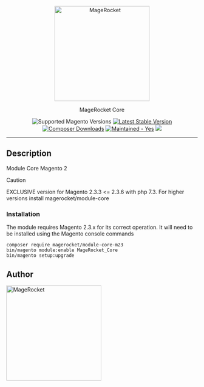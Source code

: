 <div align="center">
    <br>
    <a href="https://magerocket.com">
<img alt="MageRocket" src="https://magerocket.com/assets/logo.png" width="250"/>    </a>
    <p align="center">MageRocket Core</p>
    <img src="https://img.shields.io/badge/magento-2.3-brightgreen.svg?logo=magento&longCache=true&style=flat-square" alt="Supported Magento Versions"/>
    <a href="https://packagist.org/packages/magerocket/module-core-m23" target="_blank"><img src="https://img.shields.io/packagist/v/magerocket/module-core-m23.svg?style=flat-square" alt="Latest Stable Version"/></a>
    <a href="https://packagist.org/packages/magerocket/module-core-m23" target="_blank"><img src="https://poser.pugx.org/magerocket/module-core-m23/downloads" alt="Composer Downloads"/></a>
    <a href="https://github.com/MageRocket/module-core-m23/graphs/commit-activity" target="_blank"><img src="https://img.shields.io/badge/maintained%3F-yes-brightgreen.svg?style=flat-square" alt="Maintained - Yes"/></a>
    <a href="https://opensource.org/licenses/MIT" target="_blank"><img src="https://img.shields.io/badge/license-MIT-blue.svg"/></a>
    <hr>
</div>

## Description
Module Core Magento 2

> [!CAUTION]
> EXCLUSIVE version for Magento 2.3.3 <= 2.3.6 with php 7.3. For higher versions install magerocket/module-core


### Installation
The module requires Magento 2.3.x for its correct operation. It will need to be installed using the Magento console commands

```
composer require magerocket/module-core-m23
bin/magento module:enable MageRocket_Core
bin/magento setup:upgrade
```

## Author

[<img alt="MageRocket" src="https://magerocket.com/assets/logo.png" width="250"/>](https://magerocket.com)
